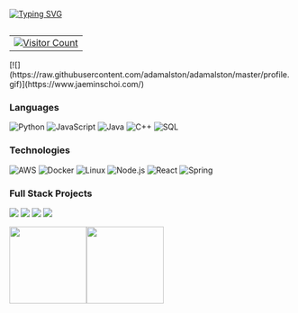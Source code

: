 [![Typing SVG](https://readme-typing-svg.herokuapp.com?font=Fira+Code&pause=1000&color=F7F7F7&repeat=false&width=435&lines=Visitor+Counter)](https://git.io/typing-svg)
<table align="right">
  <tr>
    <td>
      <a href="https://profile-counter.glitch.me/{samuelchoi0522}/count.svg">
        <img src="https://profile-counter.glitch.me/{samuelchoi0522}/count.svg" alt="Visitor Count"/>
      </a>
    </td>
  </tr>
</table>
[![](https://raw.githubusercontent.com/adamalston/adamalston/master/profile.gif)](https://www.jaeminschoi.com/)<!-- If you want the template for my gif, email me! -->

### Languages

![Python](https://img.shields.io/badge/-Python-000?&logo=Python)
![JavaScript](https://img.shields.io/badge/-JavaScript-000?&logo=JavaScript)
![Java](https://img.shields.io/badge/-Java-000?&logo=Java&logoColor=007396)
![C++](https://img.shields.io/badge/-C++-000?&logo=c%2b%2b&logoColor=00599C)
![SQL](https://img.shields.io/badge/-SQL-000?&logo=MySQL)

### Technologies

![AWS](https://img.shields.io/badge/-AWS-000?&logo=Amazon-AWS&logoColor=F90)
![Docker](https://img.shields.io/badge/-Docker-000?&logo=Docker)
![Linux](https://img.shields.io/badge/-Linux-000?&logo=Linux)
![Node.js](https://img.shields.io/badge/-Node.js-000?&logo=node.js)
![React](https://img.shields.io/badge/-React-000?&logo=React)
![Spring](https://img.shields.io/badge/-Spring-000?&logo=Spring)

### Full Stack Projects

[![](https://img.shields.io/badge/-🧬%20My%20Website-000)](https://github.com/samuelchoi0522/Personal-Website)
[![](https://img.shields.io/badge/-🏢%20Hotel%20Reservation%20App-000)](https://github.com/samuelchoi0522/HONEY_HOTEL)
[![](https://img.shields.io/badge/-🍰%Cake%20Reservation%20App-000)](https://github.com/adamalston/Summarizer)
[![](https://img.shields.io/badge/-🎵%20Spotify%20Statistics%20Viewer-000)](https://github.com/samuelchoi0522/New-Spotify-App)

<a href="https://www.jaeminschoi.com/"><img height="137px" src="https://github-readme-stats.vercel.app/api?username=samuelchoi0522&hide_title=true&hide_border=true&show_icons=true&include_all_commits=true&count_private=true&line_height=21&text_color=000&icon_color=000&bg_color=0,ea6161,ffc64d,fffc4d,52fa5a&theme=graywhite" /><!-- wi*quL3fcV --><img height="137px" src="https://github-readme-stats.vercel.app/api/top-langs/?username=samuelchoi0522&hide=html&hide_title=true&hide_border=true&layout=compact&langs_count=6&exclude_repo=comp426,Redventures-Movie-Quotes&text_color=000&icon_color=fff&bg_color=0,52fa5a,4dfcff,c64dff&theme=graywhite" /></a>

